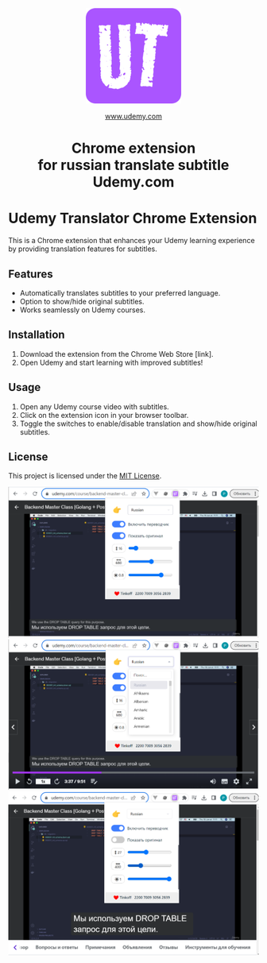 <div align="center">
  <img src="public/192.png" alt="logo"/>
  <p> <a target="_blank" href="https://www.udemy.com/">www.udemy.com</a></p>
  <h1> Chrome extension <br>for russian translate subtitle <br>Udemy.com</h1>
</div>

# Udemy Translator Chrome Extension

This is a Chrome extension that enhances your Udemy learning experience by providing translation features for subtitles.

## Features

- Automatically translates subtitles to your preferred language.
- Option to show/hide original subtitles.
- Works seamlessly on Udemy courses.

## Installation

1. Download the extension from the Chrome Web Store [link].
2. Open Udemy and start learning with improved subtitles!

## Usage

1. Open any Udemy course video with subtitles.
2. Click on the extension icon in your browser toolbar.
3. Toggle the switches to enable/disable translation and show/hide original subtitles.

## License

This project is licensed under the [MIT License](LICENSE).

<div align="center">
  <img src="public/screenshot_1.png" alt="logo"/>
  <img src="public/screenshot_2.png" alt="logo"/>
  <img src="public/screenshot_3.png" alt="logo"/>
</div>
